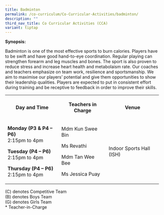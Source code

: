 ```yaml
---
title: Badminton
permalink: /co-curriculum/Co-Curricular-Activities/badminton/
description: ""
third_nav_title: Co Curricular Activities (CCA)
variant: tiptap
---
```

<p><strong>Synopsis:</strong></p><p>Badminton is one of the most effective sports to burn calories. Players have to be swift and have good hand-to-eye coordination. Regular playing can strengthen forearm and leg muscles and bones. The sport is also proven to reduce stress and increase heart health and metabolaism rate. Our coaches and teachers emphasize on team work, resilience and sportsmanship. We aim to maximise our players’ potential and give them opportunities to show their leadership qualities. Players are expected to put in consistent effort during training and be receptive to feedback in order to improve their skills.</p><p></p><table><tbody><tr><th rowspan="1" colspan="1"><p>Day and Time</p></th><th rowspan="1" colspan="1"><p><strong>Teachers in Charge</strong></p></th><th rowspan="1" colspan="1"><p><strong>Venue</strong></p></th></tr><tr><td rowspan="1" colspan="1"><p><strong>Monday (P3 &amp; P4 – P6)</strong><br>2:15pm to 4pm</p><p><strong>Tuesday (P4 – P6)</strong><br>2:15pm to 4pm</p><p><strong>Thursday (P4 – P6)</strong><br>2:15pm to 4pm</p></td><td rowspan="1" colspan="1"><p>Mdm Kun Swee Bin</p><p>Ms Revathi</p><p>Mdm Tan Wee Bee</p><p>Ms Jessica Puay</p></td><td rowspan="1" colspan="1"><p>Indoor Sports Hall (ISH)</p></td></tr></tbody></table><p>(C) denotes Competitive Team<br>(B) denotes Boys Team<br>(G) denotes Girls Team<br>* Teacher-in-Charge</p><p></p>